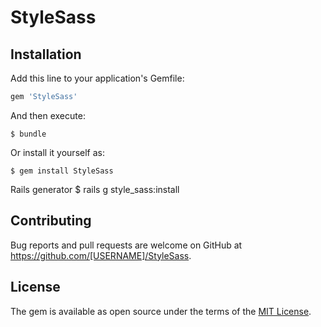 # StyleSass

## Installation

Add this line to your application's Gemfile:

```ruby
gem 'StyleSass'
```

And then execute:

    $ bundle

Or install it yourself as:

    $ gem install StyleSass

Rails generator
    $ rails g style_sass:install


## Contributing

Bug reports and pull requests are welcome on GitHub at https://github.com/[USERNAME]/StyleSass.


## License

The gem is available as open source under the terms of the [MIT License](http://opensource.org/licenses/MIT).

